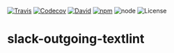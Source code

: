 [![Travis](https://img.shields.io/travis/matzkoh/slack-outgoing-textlint.svg)](https://travis-ci.org/matzkoh/slack-outgoing-textlint)
[![Codecov](https://img.shields.io/codecov/c/github/matzkoh/slack-outgoing-textlint.svg)](https://codecov.io/gh/matzkoh/slack-outgoing-textlint)
[![David](https://img.shields.io/david/matzkoh/slack-outgoing-textlint.svg)](https://david-dm.org/matzkoh/slack-outgoing-textlint)
[![npm](https://img.shields.io/npm/v/@matzkoh/slack-outgoing-textlint.svg)](https://www.npmjs.com/package/@matzkoh/slack-outgoing-textlint)
![node](https://img.shields.io/node/v/@matzkoh/slack-outgoing-textlint.svg)
![License](https://img.shields.io/npm/l/@matzkoh/slack-outgoing-textlint.svg)

# slack-outgoing-textlint

